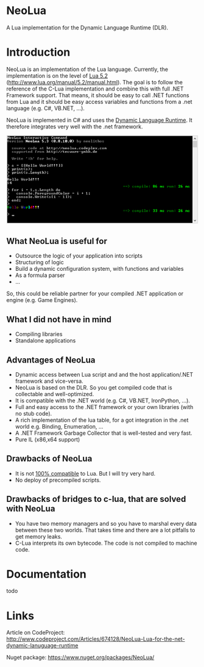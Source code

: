 NeoLua
======

A Lua implementation for the Dynamic Language Runtime (DLR).

# Introduction

NeoLua is an implementation of the Lua language. Currently, the implementation is on 
the level of [Lua 5.2](http://www.lua.org/) (http://www.lua.org/manual/5.2/manual.html). 
The goal is to follow the reference of the C-Lua implementation and combine this with full 
.NET Framework support. That means, it should be easy to call .NET functions from Lua and it should 
be easy access variables and functions from a .net language (e.g. C#, VB.NET, ...).


NeoLua is implemented in C# and uses the [Dynamic Language Runtime](https://dlr.codeplex.com/). It therefore 
integrates very well with the .net framework.

![NeoCmd](doc/imgs/Image.png)

## What NeoLua is useful for

* Outsource the logic of your application into scripts
* Structuring of logic
* Build a dynamic configuration system, with functions and variables
* As a formula parser
* ...


So, this could be reliable partner for your compiled .NET application or engine (e.g. Game Engines).

## What I did not have in mind

* Compiling libraries
* Standalone applications

## Advantages of NeoLua

* Dynamic access between Lua script and and the host application/.NET framework and vice-versa.
* NeoLua is based on the DLR. So you get compiled code that is collectable and well-optimized.
* It is compatible with the .NET world (e.g. C#, VB.NET, IronPython, ...).
* Full and easy access to the .NET framework or your own libraries (with no stub code).
* A rich implementation of the lua table, for a got integration in the .net world e.g. Binding, Enumeration, ...
* A .NET Framework Garbage Collector that is well-tested and very fast.
* Pure IL (x86,x64 support)

## Drawbacks of NeoLua

* It is not [100% compatible](http://todo) to Lua. But I will try very hard.
* No deploy of precompiled scripts.

## Drawbacks of bridges to c-lua, that are solved with NeoLua

* You have two memory managers and so you have to marshal every data between these two worlds. That takes time and there are a lot pitfalls to get memory leaks.
* C-Lua interprets its own bytecode. The code is not compiled to machine code.

# Documentation

todo

# Links

Article on CodeProject: http://www.codeproject.com/Articles/674128/NeoLua-Lua-for-the-net-dynamic-lanuguage-runtime

Nuget package: https://www.nuget.org/packages/NeoLua/
